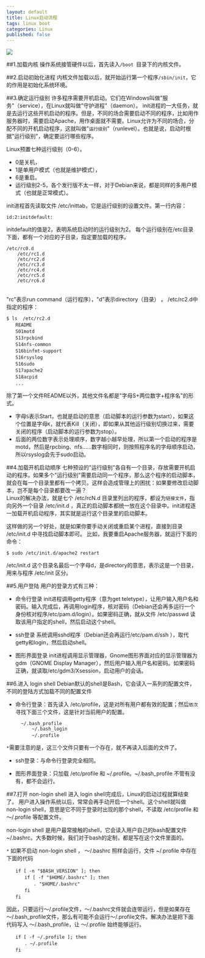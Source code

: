 ```yaml
---
layout: default
title: Linux启动流程
tags: linux boot
categories: Linux
published: false
---
```


![](http://image.beekka.com/blog/201308/bg2013081708.png)

##1.加载内核
操作系统接管硬件以后，首先读入`/boot `目录下的内核文件。

##2.启动初始化进程
内核文件加载以后，就开始运行第一个程序`/sbin/init`，它的作用是初始化系统环境。

##3.确定运行级别
许多程序需要开机启动。它们在Windows叫做"服务"（service），在Linux就叫做"守护进程"（daemon）。
init进程的一大任务，就是去运行这些开机启动的程序。但是，不同的场合需要启动不同的程序，比如用作服务器时，需要启动Apache，用作桌面就不需要。Linux允许为不同的场合，分配不同的开机启动程序，这就叫做"`运行级别`"（runlevel）。也就是说，启动时根据"运行级别"，确定要运行哪些程序。

Linux预置七种运行级别（0-6）。
* 0是关机，
* 1是单用户模式（也就是维护模式），
* 6是重启。
* 运行级别2-5，各个发行版不太一样，对于Debian来说，都是同样的多用户模式（也就是正常模式）。

init进程首先读取文件 /etc/inittab，它是运行级别的设置文件。第一行内容：
	
	id:2:initdefault:

initdefault的值是2，表明系统启动时的运行级别为2。
每个运行级别在/etc目录下面，都有一个对应的子目录，指定要加载的程序。
	
	/etc/rc0.d 
		/etc/rc1.d
		/etc/rc2.d
		/etc/rc3.d
		/etc/rc4.d
		/etc/rc5.d
		/etc/rc6.d
	　　
"rc"表示run command（运行程序），"d"表示directory（目录）	。
/etc/rc2.d中指定的程序：

	$ ls  /etc/rc2.d
	　　README
	　　S01motd
	　　S13rpcbind
	　　S14nfs-common
	　　S16binfmt-support
	　　S16rsyslog
	　　S16sudo
	　　S17apache2
	　　S18acpid
	　　...　

除了第一个文件README以外，其他文件名都是"字母S+两位数字+程序名"的形式。
* 字母`S`表示Start，也就是启动的意思（启动脚本的运行参数为start），如果这个位置是字母`K`，就代表Kill（关闭），即如果从其他运行级别切换过来，需要关闭的程序（启动脚本的运行参数为stop）。
* 后面的两位数字表示处理顺序，数字越小越早处理，所以第一个启动的程序是motd，然后是rpcbing、nfs......数字相同时，则按照程序名的字母顺序启动，所以rsyslog会先于sudo启动。

##4.加载开机启动顺序
七种预设的"运行级别"各自有一个目录，存放需要开机启动的程序。如果多个"运行级别"需要启动同一个程序，那么这个程序的启动脚本，就会在每一个目录里都有一个拷贝。这样会造成管理上的困扰：如果要修改启动脚本，岂不是每个目录都要改一遍？  
Linux的解决办法，就是七个 /etc/rcN.d 目录里列出的程序，都设为`链接文件`，指向另外一个目录 /etc/init.d ，真正的启动脚本都统一放在这个目录中。init进程逐一加载开机启动程序，其实就是运行这个目录里的启动脚本。

这样做的另一个好处，就是如果你要手动关闭或重启某个进程，直接到目录 /etc/init.d 中寻找启动脚本即可。
比如，我要重启Apache服务器，就运行下面的命令：
	
	$ sudo /etc/init.d/apache2 restart
	
/etc/init.d 这个目录名最后一个字母d，是directory的意思，表示这是一个目录，用来与程序 /etc/init 区分。

##5.用户登陆
用户的登录方式有三种：

* 命令行登录
init进程调用getty程序（意为get teletype），让用户输入用户名和密码。输入完成后，再调用login程序，核对密码（Debian还会再多运行一个身份核对程序/etc/pam.d/login）。如果密码正确，就从文件 /etc/passwd 读取该用户指定的shell，然后启动这个shell。

* ssh登录
系统调用sshd程序（Debian还会再运行/etc/pam.d/ssh ），取代getty和login，然后启动shell。

* 图形界面登录
init进程调用显示管理器，Gnome图形界面对应的显示管理器为gdm（GNOME Display Manager），然后用户输入用户名和密码。如果密码正确，就读取/etc/gdm3/Xsession，启动用户的会话。

##6.进入 login shell
Debian默认的shell是Bash，它会读入一系列的配置文件，不同的登陆方式加载不同的配置文件

* 命令行登录：首先读入 /etc/profile，这是对所有用户都有效的配置；然后`依次`寻找下面三个文件，这是针对当前用户的配置。
	
		~/.bash_profile
			~/.bash_login
			~/.profile　　
`*`需要注意的是，这三个文件只要有一个存在，就不再读入后面的文件了。

* ssh登录：与命令行登录完全相同。

* 图形界面登录：只加载 /etc/profile 和 ~/.profile。~/.bash_profile 不管有没有，都不会运行。

##7.打开 non-login shell
进入 login shell完成后，Linux的启动过程就算结束了。
用户进入操作系统以后，常常会再手动开启一个shell。这个shell就叫做 non-login shell，意思是它不同于登录时出现的那个shell，不读取 /etc/profile 和 ～/.profile 等配置文件。

non-login shell 是用户最常接触的shell，它会读入用户自己的bash配置文件 ~/.bashrc。大多数时候，我们对于bash的定制，都是写在这个文件里面的。

`*` 如果不启动 non-login shell ， ～/.bashrc 照样会运行，文件 ~/.profile 中存在下面的代码

```shell
　　if [ -n "$BASH_VERSION" ]; then
　　　　if [ -f "$HOME/.bashrc" ]; then
　　　　　　. "$HOME/.bashrc"
　　　　fi
　　fi
```

因此，只要运行～/.profile文件，～/.bashrc文件就会连带运行，但是如果存在～/.bash_profile文件，那么有可能不会运行～/.profile文件。解决办法是把下面代码写入 ～/.bash_profile，让 ～/.profile 始终能够运行。

```shell
　　if [ -f ~/.profile ]; then
　　　　. ~/.profile
　　fi
```
